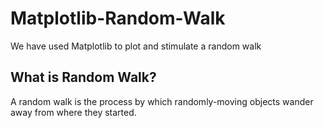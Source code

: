 # Matplotlib-Random-Walk
We have used Matplotlib to plot and stimulate a random walk

## What is Random Walk?
A random walk is the process by which randomly-moving objects wander away from where they started. 
